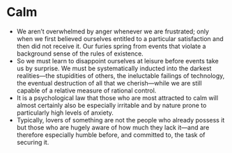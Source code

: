# Calm

* We aren’t overwhelmed by anger whenever we are frustrated; only when we first believed ourselves entitled to a particular satisfaction and then did not receive it. Our furies spring from events that violate a background sense of the rules of existence.
* So we must learn to disappoint ourselves at leisure before events take us by surprise. We must be systematically inducted into the darkest realities—the stupidities of others, the ineluctable failings of technology, the eventual destruction of all that we cherish—while we are still capable of a relative measure of rational control.
* It is a psychological law that those who are most attracted to calm will almost certainly also be especially irritable and by nature prone to particularly high levels of anxiety.
* Typically, lovers of something are not the people who already possess it but those who are hugely aware of how much they lack it—and are therefore especially humble before, and committed to, the task of securing it.
